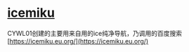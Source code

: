 # [icemiku](https://icemiku.eu.org/)
CYWL01创建的主要用来自用的ice纯净导航，乃调用的百度搜索
 [https://icemiku.eu.org/](https://icemiku.eu.org/)